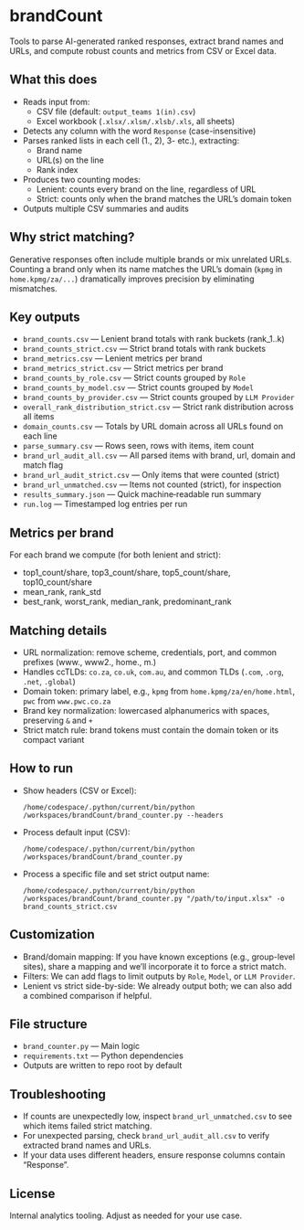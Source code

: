 # brandCount

Tools to parse AI-generated ranked responses, extract brand names and URLs, and compute robust counts and metrics from CSV or Excel data.

## What this does

- Reads input from:
  - CSV file (default: `output_teams 1(in).csv`)
  - Excel workbook (`.xlsx/.xlsm/.xlsb/.xls`, all sheets)
- Detects any column with the word `Response` (case-insensitive)
- Parses ranked lists in each cell (1., 2), 3- etc.), extracting:
  - Brand name
  - URL(s) on the line
  - Rank index
- Produces two counting modes:
  - Lenient: counts every brand on the line, regardless of URL
  - Strict: counts only when the brand matches the URL’s domain token
- Outputs multiple CSV summaries and audits

## Why strict matching?
Generative responses often include multiple brands or mix unrelated URLs. Counting a brand only when its name matches the URL’s domain (`kpmg` in `home.kpmg/za/...`) dramatically improves precision by eliminating mismatches.

## Key outputs

- `brand_counts.csv` — Lenient brand totals with rank buckets (rank_1..k)
- `brand_counts_strict.csv` — Strict brand totals with rank buckets
- `brand_metrics.csv` — Lenient metrics per brand
- `brand_metrics_strict.csv` — Strict metrics per brand
- `brand_counts_by_role.csv` — Strict counts grouped by `Role`
- `brand_counts_by_model.csv` — Strict counts grouped by `Model`
- `brand_counts_by_provider.csv` — Strict counts grouped by `LLM Provider`
- `overall_rank_distribution_strict.csv` — Strict rank distribution across all items
- `domain_counts.csv` — Totals by URL domain across all URLs found on each line
- `parse_summary.csv` — Rows seen, rows with items, item count
- `brand_url_audit_all.csv` — All parsed items with brand, url, domain and match flag
- `brand_url_audit_strict.csv` — Only items that were counted (strict)
- `brand_url_unmatched.csv` — Items not counted (strict), for inspection
- `results_summary.json` — Quick machine‑readable run summary
- `run.log` — Timestamped log entries per run

## Metrics per brand
For each brand we compute (for both lenient and strict):
- top1_count/share, top3_count/share, top5_count/share, top10_count/share
- mean_rank, rank_std
- best_rank, worst_rank, median_rank, predominant_rank

## Matching details
- URL normalization: remove scheme, credentials, port, and common prefixes (www., www2., home., m.)
- Handles ccTLDs: `co.za`, `co.uk`, `com.au`, and common TLDs (`.com`, `.org`, `.net`, `.global`)
- Domain token: primary label, e.g., `kpmg` from `home.kpmg/za/en/home.html`, `pwc` from `www.pwc.co.za`
- Brand key normalization: lowercased alphanumerics with spaces, preserving `&` and `+`
- Strict match rule: brand tokens must contain the domain token or its compact variant

## How to run

- Show headers (CSV or Excel):
  ```
  /home/codespace/.python/current/bin/python /workspaces/brandCount/brand_counter.py --headers
  ```
- Process default input (CSV):
  ```
  /home/codespace/.python/current/bin/python /workspaces/brandCount/brand_counter.py
  ```
- Process a specific file and set strict output name:
  ```
  /home/codespace/.python/current/bin/python /workspaces/brandCount/brand_counter.py "/path/to/input.xlsx" -o brand_counts_strict.csv
  ```

## Customization
- Brand/domain mapping: If you have known exceptions (e.g., group-level sites), share a mapping and we’ll incorporate it to force a strict match.
- Filters: We can add flags to limit outputs by `Role`, `Model`, or `LLM Provider`.
- Lenient vs strict side-by-side: We already output both; we can also add a combined comparison if helpful.

## File structure
- `brand_counter.py` — Main logic
- `requirements.txt` — Python dependencies
- Outputs are written to repo root by default

## Troubleshooting
- If counts are unexpectedly low, inspect `brand_url_unmatched.csv` to see which items failed strict matching.
- For unexpected parsing, check `brand_url_audit_all.csv` to verify extracted brand names and URLs.
- If your data uses different headers, ensure response columns contain “Response”.

## License
Internal analytics tooling. Adjust as needed for your use case.
